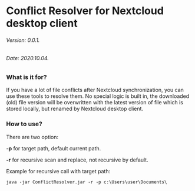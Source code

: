 # Conflict Resolver for Nextcloud desktop client
###### Version: 0.0.1.  
###### Date: 2020.10.04.  

### What is it for?
If you have a lot of file conflicts after Nextcloud synchronization, you can use these tools to resolve them. No special logic is built in, the downloaded (old) file version will be overwritten with the latest version of file which is stored locally, but renamed by Nextcloud desktop client.

### How to use?
There are two option:

**-p** for target path, default current path.

**-r** for recursive scan and replace, not recursive by default.

Example for recursive call with target path:

    java -jar ConflictResolver.jar -r -p c:\Users\user\Documents\

